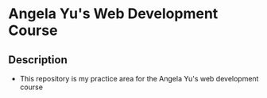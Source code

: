 # Angela Yu's Web Development Course

## Description

- This repository is my practice area for the Angela Yu's web development course 